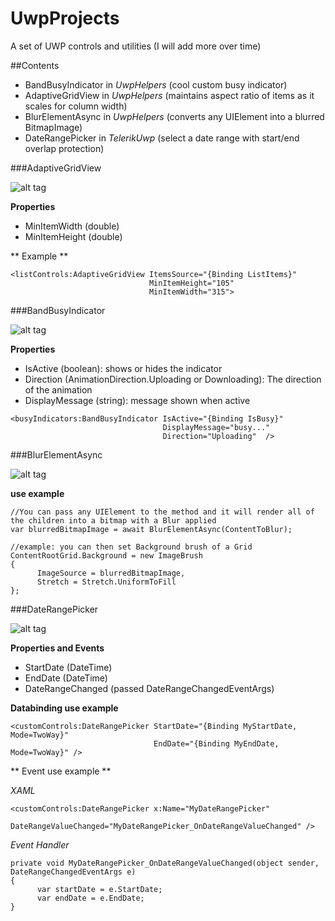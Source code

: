 # UwpProjects
A set of UWP controls and utilities (I will add more over time)

##Contents
* BandBusyIndicator in *UwpHelpers* (cool custom busy indicator)
* AdaptiveGridView in *UwpHelpers* (maintains aspect ratio of items as it scales for column width)
* BlurElementAsync in *UwpHelpers* (converts any UIElement into a blurred BitmapImage)
* DateRangePicker in *TelerikUwp* (select a date range with start/end overlap protection)


###AdaptiveGridView

![alt tag](https://i.gyazo.com/8b4eda7cd246474d4e7ec4262aecc82b.gif)


**Properties**
* MinItemWidth (double)
* MinItemHeight (double)


** Example **
```
<listControls:AdaptiveGridView ItemsSource="{Binding ListItems}"
                               MinItemHeight="105"
                               MinItemWidth="315">

```


###BandBusyIndicator

![alt tag](https://i.gyazo.com/ba631921317b4f8a5a51b3506e9f53ff.gif)


**Properties**

* IsActive (boolean): shows or hides the indicator
* Direction (AnimationDirection.Uploading or Downloading): The direction of the animation
* DisplayMessage (string): message shown when active


```
<busyIndicators:BandBusyIndicator IsActive="{Binding IsBusy}"
                                  DisplayMessage="busy..."
                                  Direction="Uploading"  />
```

###BlurElementAsync

![alt tag](https://i.gyazo.com/b1ef38ded3e6428e607595d8638bb88f.gif)


**use example**

```
//You can pass any UIElement to the method and it will render all of the children into a bitmap with a Blur applied
var blurredBitmapImage = await BlurElementAsync(ContentToBlur);

//example: you can then set Background brush of a Grid
ContentRootGrid.Background = new ImageBrush
{
      ImageSource = blurredBitmapImage,
      Stretch = Stretch.UniformToFill
};
```


###DateRangePicker

![alt tag](https://i.gyazo.com/985e926ed201a7991aee4c4110bacbcc.gif)



**Properties and Events**
* StartDate (DateTime)
* EndDate (DateTime)
* DateRangeChanged (passed DateRangeChangedEventArgs)


**Databinding use example**

```
<customControls:DateRangePicker StartDate="{Binding MyStartDate, Mode=TwoWay}"
                                EndDate="{Binding MyEndDate, Mode=TwoWay}" />
```


** Event use example **


*XAML*

```
<customControls:DateRangePicker x:Name="MyDateRangePicker"
                                DateRangeValueChanged="MyDateRangePicker_OnDateRangeValueChanged" />
```


*Event Handler*

```
private void MyDateRangePicker_OnDateRangeValueChanged(object sender, DateRangeChangedEventArgs e)
{
      var startDate = e.StartDate;
      var endDate = e.EndDate;
}
```

